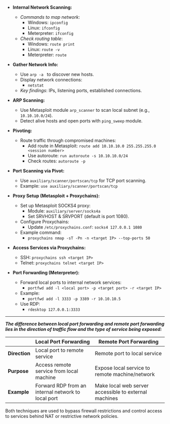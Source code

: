 
* **Internal Network Scanning:**
    - *Commands to map network*:
      - Windows: `ipconfig`
      - Linux: `ifconfig`
      - Meterpreter: `ifconfig`
    - *Check routing table*:
      - Windows: `route print`
      - Linux: `route -v`
      - Meterpreter: `route`

* **Gather Network Info:**
    - Use `arp -a ` to discover new hosts.
    - Display network connections:
      - `netstat`
    - *Key findings*: IPs, listening ports, established connections.

* **ARP Scanning:**
    - Use Metasploit module `arp_scanner` to scan local subnet (e.g., `10.10.10.0/24`).
    - Detect alive hosts and open ports with `ping_sweep` module.

* **Pivoting:**
    - Route traffic through compromised machines:
      - Add route in Metasploit: `route add 10.10.10.0 255.255.255.0 <session number>`
      - Use autoroute: `run autoroute -s 10.10.10.0/24`
      - Check routes: `autoroute -p`
    
* **Port Scanning via Pivot:**
    - Use `auxiliary/scanner/portscan/tcp` for TCP port scanning.
    - Example: `use auxiliary/scanner/portscan/tcp`

* **Proxy Setup (Metasploit + Proxychains):**
    - Set up Metasploit SOCKS4 proxy:
      - Module: `auxiliary/server/socks4a`
      - Set SRVHOST & SRVPORT (default is port 1080).
    - Configure Proxychains:
      - Update `/etc/proxychains.conf`: `socks4 127.0.0.1 1080`
    - Example command:
      - `proxychains nmap -sT -Pn -n <target IP> --top-ports 50`

* **Access Services via Proxychains:**
    - SSH: `proxychains ssh <target IP>`
    - Telnet: `proxychains telnet <target IP>`

* **Port Forwarding (Meterpreter):**
    - Forward local ports to internal network services:
      - `portfwd add -l <local port> -p <target port> -r <target IP>`
    - Example:
      - `portfwd add -l 3333 -p 3389 -r 10.10.10.5`
    - Use RDP:
      - `rdesktop 127.0.0.1:3333`

---

***The difference between local port forwarding and remote port forwarding lies in the direction of traffic flow and the type of service being exposed:***

|               | **Local Port Forwarding**                          | **Remote Port Forwarding**                            |
| ------------- | -------------------------------------------------- | ----------------------------------------------------- |
| **Direction** | Local port to remote service                       | Remote port to local service                          |
| **Purpose**   | Access remote service from local machine           | Expose local service to remote machine/network        |
| **Example**   | Forward RDP from an internal network to local port | Make local web server accessible to external machines |

Both techniques are used to bypass firewall restrictions and control access to services behind NAT or restrictive network policies.